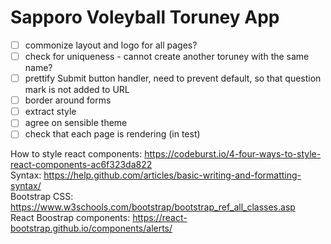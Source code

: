 # Sapporo Voleyball Toruney App
- [ ] commonize layout and logo for all pages?
- [ ] check for uniqueness - cannot create another toruney with the same name?
- [ ] prettify Submit button handler, need to prevent default, so that question mark is not added to URL
- [ ] border around forms
- [ ] extract style
- [ ] agree on sensible theme
- [ ] check that each page is rendering (in test)

How to style react components: https://codeburst.io/4-four-ways-to-style-react-components-ac6f323da822<br/>
Syntax: https://help.github.com/articles/basic-writing-and-formatting-syntax/<br/>
Bootstrap CSS: https://www.w3schools.com/bootstrap/bootstrap_ref_all_classes.asp<br/>
React Boostrap components: https://react-bootstrap.github.io/components/alerts/<br/>